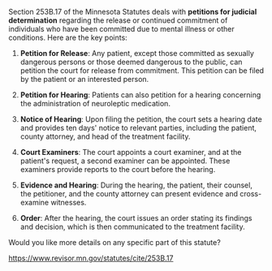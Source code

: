 Section 253B.17 of the Minnesota Statutes deals with **petitions for judicial determination** regarding the release or continued commitment of individuals who have been committed due to mental illness or other conditions. Here are the key points:

1. **Petition for Release**: Any patient, except those committed as sexually dangerous persons or those deemed dangerous to the public, can petition the court for release from commitment. This petition can be filed by the patient or an interested person.

2. **Petition for Hearing**: Patients can also petition for a hearing concerning the administration of neuroleptic medication.

3. **Notice of Hearing**: Upon filing the petition, the court sets a hearing date and provides ten days' notice to relevant parties, including the patient, county attorney, and head of the treatment facility.

4. **Court Examiners**: The court appoints a court examiner, and at the patient's request, a second examiner can be appointed. These examiners provide reports to the court before the hearing.

5. **Evidence and Hearing**: During the hearing, the patient, their counsel, the petitioner, and the county attorney can present evidence and cross-examine witnesses.

6. **Order**: After the hearing, the court issues an order stating its findings and decision, which is then communicated to the treatment facility.

Would you like more details on any specific part of this statute?

https://www.revisor.mn.gov/statutes/cite/253B.17
